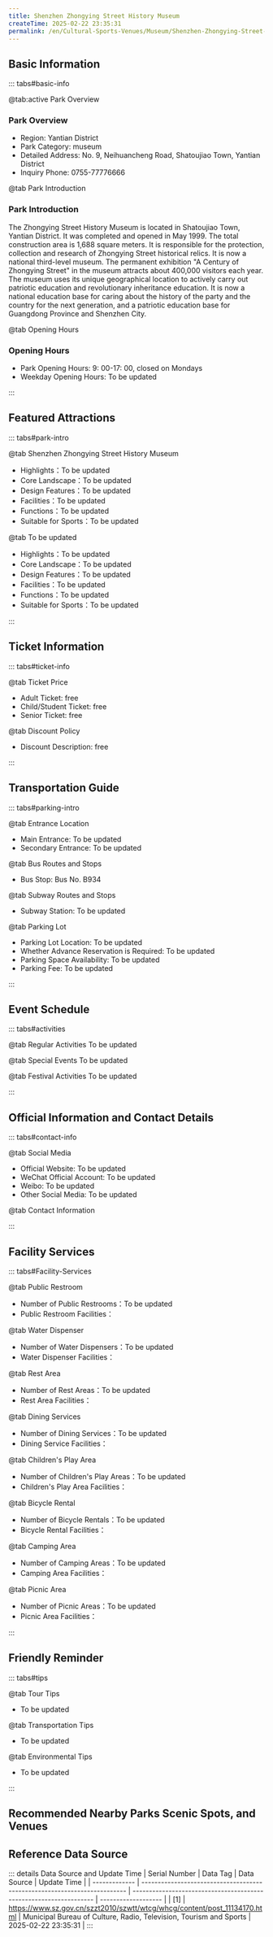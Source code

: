 ```yaml
---
title: Shenzhen Zhongying Street History Museum
createTime: 2025-02-22 23:35:31
permalink: /en/Cultural-Sports-Venues/Museum/Shenzhen-Zhongying-Street-History-Museum/
---
```



<script setup>
import ImageSwiper from '/.vuepress/theme/components/ImageSwiper.vue'
// 轮播图数据
const swiperItems = [
    {
                link: 'https://www.sz.gov.cn/img/4/4099/4099144/11134170.png',
                title: 'Shenzhen Zhongying Street History Museum',
                description: 'The Zhongying Street History Museum is located in Shatoujiao Town, Yantian District. It was complete...',
                author: 'Municipal Bureau of Culture, Radio, Television, Tourism and Sports',
                date: '2025/02/23'
                },
  {
                link: 'https://www.sz.gov.cn/img/4/4099/4099144/11134170.png',
                title: 'Shenzhen Zhongying Street History Museum',
                description: 'The Zhongying Street History Museum is located in Shatoujiao Town, Yantian District. It was complete...',
                author: 'Municipal Bureau of Culture, Radio, Television, Tourism and Sports',
                date: '2025/02/23'
                }
]
// 配置项
const swiperConfig = {
  height: 500,
  showInfo: true
}
</script>
<!-- 轮播图组件 -->
<ImageSwiper :items="swiperItems" :config="swiperConfig" />



## Basic Information

::: tabs#basic-info

@tab:active Park Overview
### Park Overview
- Region: Yantian District
- Park Category: museum
- Detailed Address: No. 9, Neihuancheng Road, Shatoujiao Town, Yantian District
- Inquiry Phone: 0755-77776666

@tab Park Introduction
### Park Introduction
The Zhongying Street History Museum is located in Shatoujiao Town, Yantian District. It was completed and opened in May 1999. The total construction area is 1,688 square meters. It is responsible for the protection, collection and research of Zhongying Street historical relics. It is now a national third-level museum. The permanent exhibition "A Century of Zhongying Street" in the museum attracts about 400,000 visitors each year. The museum uses its unique geographical location to actively carry out patriotic education and revolutionary inheritance education. It is now a national education base for caring about the history of the party and the country for the next generation, and a patriotic education base for Guangdong Province and Shenzhen City.

@tab Opening Hours
### Opening Hours
- Park Opening Hours: 9: 00-17: 00, closed on Mondays
- Weekday Opening Hours: To be updated

:::

## Featured Attractions

::: tabs#park-intro

@tab Shenzhen Zhongying Street History Museum
<ImageCard
image="https://www.sz.gov.cn/img/4/4099/4099144/11134170.png"
    title="Shenzhen Zhongying Street History Museum"
    description="The Zhongying Street History Museum is located in Shatoujiao Town, Yantian District. It was completed and opened in May 1999. The total construction area is 1,688 square meters. It is responsible for the protection, collection and research of Zhongying Street historical relics. It is now a national third-level museum. The permanent exhibition 'A Century of Zhongying Street' in the museum attracts about 400,000 visitors each year. The museum uses its unique geographical location to actively carry out patriotic education and revolutionary inheritance education. It is now a national education base for caring about the history of the party and the country for the next generation, and a patriotic education base for Guangdong Province and Shenzhen City."
    date=""
    author="Municipal Bureau of Culture, Radio, Television, Tourism and Sports"
/>


- Highlights：To be updated
- Core Landscape：To be updated
- Design Features：To be updated
- Facilities：To be updated
- Functions：To be updated
- Suitable for Sports：To be updated

@tab To be updated
<ImageCard
image="https://www.sz.gov.cn/img/4/4099/4099144/11134170.png"
    title="Shenzhen Zhongying Street History Museum"
    description="The Zhongying Street History Museum is located in Shatoujiao Town, Yantian District. It was completed and opened in May 1999. The total construction area is 1,688 square meters. It is responsible for the protection, collection and research of Zhongying Street historical relics. It is now a national third-level museum. The permanent exhibition 'A Century of Zhongying Street' in the museum attracts about 400,000 visitors each year. The museum uses its unique geographical location to actively carry out patriotic education and revolutionary inheritance education. It is now a national education base for caring about the history of the party and the country for the next generation, and a patriotic education base for Guangdong Province and Shenzhen City."
    date=""
    author="Municipal Bureau of Culture, Radio, Television, Tourism and Sports"
/>


- Highlights：To be updated
- Core Landscape：To be updated
- Design Features：To be updated
- Facilities：To be updated
- Functions：To be updated
- Suitable for Sports：To be updated

:::

## Ticket Information

::: tabs#ticket-info

@tab Ticket Price
- Adult Ticket: free
- Child/Student Ticket: free
- Senior Ticket: free

@tab Discount Policy
- Discount Description: free

:::

## Transportation Guide

::: tabs#parking-intro

@tab Entrance Location
- Main Entrance: To be updated
- Secondary Entrance: To be updated

@tab Bus Routes and Stops
- Bus Stop: Bus No. B934

@tab Subway Routes and Stops
- Subway Station: To be updated

@tab Parking Lot
- Parking Lot Location: To be updated
- Whether Advance Reservation is Required: To be updated
- Parking Space Availability: To be updated
- Parking Fee: To be updated

:::

## Event Schedule

::: tabs#activities

@tab Regular Activities
To be updated

@tab Special Events
To be updated

@tab Festival Activities
To be updated

:::

## Official Information and Contact Details

::: tabs#contact-info

@tab Social Media
- Official Website: To be updated
- WeChat Official Account: To be updated
- Weibo: To be updated
- Other Social Media: To be updated

@tab Contact Information

:::

## Facility Services

::: tabs#Facility-Services

@tab Public Restroom
- Number of Public Restrooms：To be updated
- Public Restroom Facilities：

@tab Water Dispenser
- Number of Water Dispensers：To be updated
- Water Dispenser Facilities：

@tab Rest Area
- Number of Rest Areas：To be updated
- Rest Area Facilities：

@tab Dining Services
- Number of Dining Services：To be updated
- Dining Service Facilities：

@tab Children's Play Area
- Number of Children's Play Areas：To be updated
- Children's Play Area Facilities：

@tab Bicycle Rental
- Number of Bicycle Rentals：To be updated
- Bicycle Rental Facilities：

@tab Camping Area
- Number of Camping Areas：To be updated
- Camping Area Facilities：

@tab Picnic Area
- Number of Picnic Areas：To be updated
- Picnic Area Facilities：

:::

## Friendly Reminder

::: tabs#tips

@tab Tour Tips
- To be updated

@tab Transportation Tips
- To be updated

@tab Environmental Tips
- To be updated

:::

## Recommended Nearby Parks Scenic Spots, and Venues

<CardGrid>
  <ImageCard
        image="http://www.sz.gov.cn/img/4/4097/4097237/11116977.jpg"
        title="Shenzhen (Bao'an) Migrant Workers Museum"
        description="Shenzhen (Bao'an) Migrant Workers Museum is located in Shiyan Street, Bao'an District, Shenzhen. The museum covers an area of 5,231 square meters and a construction area of 5,892 square meters. It is a social science history museum, a collection and display base for migrant workers' historical materials and cultural relics, a research base for migrant workers' history and issues, and a visit and education base for migrant workers' deeds and culture. It is a historical witness of Shenzhen's 40 years of reform and opening up, and one of the ten scenic spots in Bao'an. Shenzhen (Bao'an) Migrant Workers Museum is a museum of social science history, a collection and display base for migrant workers' historical materials and cultural relics, a research base for migrant workers' history and issues, and a visit and education base for migrant workers' deeds and culture. It is a historical witness of Shenzhen's 40 years of reform and opening up, and one of the ten scenic spots in Bao'an."
        href="/en/Cultural-Sports-Venues/Museum/Shenzhen-(Bao'an)-Migrant-Workers-Museum/"
        author="To be updated"
        date="2025/01/02"
      />
      <ImageCard
        image="http://www.sz.gov.cn/img/4/4097/4097237/11116977.jpg"
        title="Shenzhen (Bao'an) Migrant Workers Museum"
        description="Shenzhen (Bao'an) Migrant Workers Museum is located in Shiyan Street, Bao'an District, Shenzhen. The museum covers an area of 5,231 square meters and a construction area of 5,892 square meters. It is a social science history museum, a collection and display base for migrant workers' historical materials and cultural relics, a research base for migrant workers' history and issues, and a visit and education base for migrant workers' deeds and culture. It is a historical witness of Shenzhen's 40 years of reform and opening up, and one of the ten scenic spots in Bao'an. Shenzhen (Bao'an) Migrant Workers Museum is a museum of social science history, a collection and display base for migrant workers' historical materials and cultural relics, a research base for migrant workers' history and issues, and a visit and education base for migrant workers' deeds and culture. It is a historical witness of Shenzhen's 40 years of reform and opening up, and one of the ten scenic spots in Bao'an."
        href="/en/Cultural-Sports-Venues/Museum/Shenzhen-(Bao'an)-Migrant-Workers-Museum/"
        author="To be updated"
        date="2025/01/02"
      />
    </CardGrid>


## Reference Data Source

::: details Data Source and Update Time
| Serial Number | Data Tag                                                                  | Data Source                                                        | Update Time         |
| ------------- | ------------------------------------------------------------------------- | ------------------------------------------------------------------ | ------------------- |
| [1]           | https://www.sz.gov.cn/szzt2010/szwtt/wtcg/whcg/content/post_11134170.html | Municipal Bureau of Culture, Radio, Television, Tourism and Sports | 2025-02-22 23:35:31 |
:::

